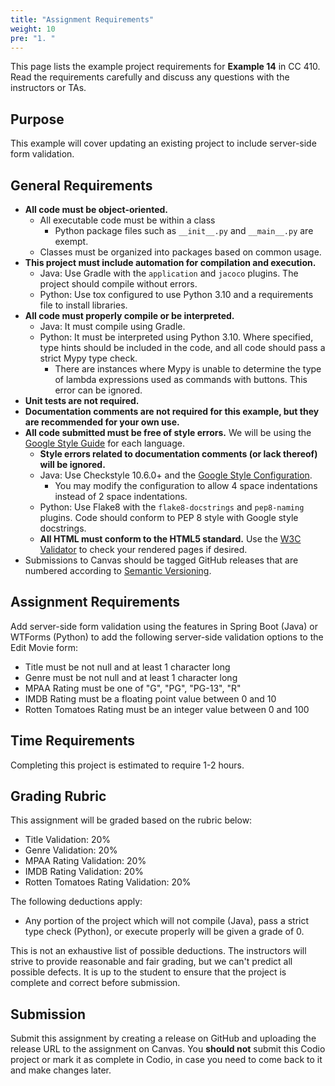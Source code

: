 ```yaml
---
title: "Assignment Requirements"
weight: 10
pre: "1. "
---
```


This page lists the example project requirements for **Example 14** in CC 410. Read the requirements carefully and discuss any questions with the instructors or TAs. 

## Purpose

This example will cover updating an existing project to include server-side form validation.

## General Requirements

* **All code must be object-oriented.**
  * All executable code must be within a class
    * Python package files such as `__init__.py` and `__main__.py` are exempt.
  * Classes must be organized into packages based on common usage.
* **This project must include automation for compilation and execution.**
  * Java: Use Gradle with the `application` and `jacoco` plugins. The project should compile without errors. 
  * Python: Use tox configured to use Python 3.10 and a requirements file to install libraries. 
* **All code must properly compile or be interpreted.**
  * Java: It must compile using Gradle.
  * Python: It must be interpreted using Python 3.10. Where specified, type hints should be included in the code, and all code should pass a strict Mypy type check.
    * There are instances where Mypy is unable to determine the type of lambda expressions used as commands with buttons. This error can be ignored.
* **Unit tests are not required.**
* **Documentation comments are not required for this example, but they are recommended for your own use.**
* **All code submitted must be free of style errors.** We will be using the [Google Style Guide](https://google.github.io/styleguide/) for each language. 
  * **Style errors related to documentation comments (or lack thereof) will be ignored.**
  * Java: Use Checkstyle 10.6.0+ and the [Google Style Configuration](https://raw.githubusercontent.com/checkstyle/checkstyle/checkstyle-10.6.0/src/main/resources/google_checks.xml). 
    * You may modify the configuration to allow 4 space indentations instead of 2 space indentations.
  * Python: Use Flake8 with the `flake8-docstrings` and `pep8-naming` plugins. Code should conform to PEP 8 style with Google style docstrings. 
  * **All HTML must conform to the HTML5 standard.** Use the [W3C Validator](https://validator.w3.org/) to check your rendered pages if desired.
* Submissions to Canvas should be tagged GitHub releases that are numbered according to [Semantic Versioning](https://semver.org/).

## Assignment Requirements

Add server-side form validation using the features in Spring Boot (Java) or WTForms (Python) to add the following server-side validation options to the Edit Movie form:

* Title must be not null and at least 1 character long
* Genre must be not null and at least 1 character long
* MPAA Rating must be one of "G", "PG", "PG-13", "R"
* IMDB Rating must be a floating point value between 0 and 10
* Rotten Tomatoes Rating must be an integer value between 0 and 100
 
## Time Requirements

Completing this project is estimated to require 1-2 hours.

## Grading Rubric

This assignment will be graded based on the rubric below:

* Title Validation: 20%
* Genre Validation: 20%
* MPAA Rating Validation: 20%
* IMDB Rating Validation: 20%
* Rotten Tomatoes Rating Validation: 20%

The following deductions apply:

* Any portion of the project which will not compile (Java), pass a strict type check (Python), or execute properly will be given a grade of 0.

This is not an exhaustive list of possible deductions. The instructors will strive to provide reasonable and fair grading, but we can't predict all possible defects. It is up to the student to ensure that the project is complete and correct before submission. 

## Submission

Submit this assignment by creating a release on GitHub and uploading the release URL to the assignment on Canvas. You **should not** submit this Codio project or mark it as complete in Codio, in case you need to come back to it and make changes later.